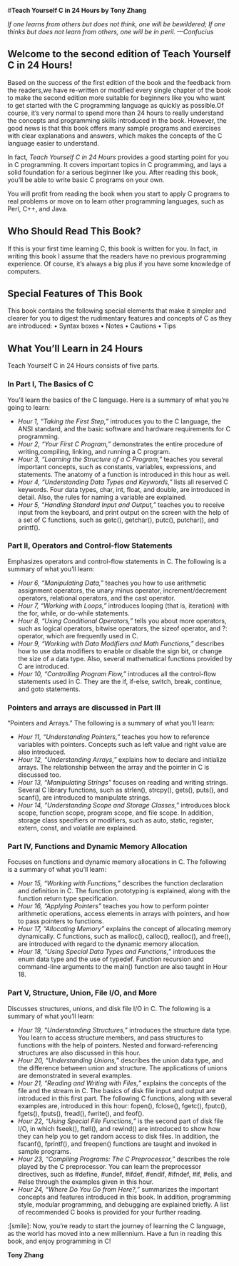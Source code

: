 #**Teach Yourself C in 24 Hours by Tony Zhang**

*If one learns from others but does not think, one will be bewildered;*
*If one thinks but does not learn from others, one will be in peril.*
*—Confucius*

## Welcome to the second edition of Teach Yourself C in 24 Hours!
Based on the success of the first edition of the book and the feedback from the readers,we have re-written or modified every single chapter of the book to make the second edition more suitable for beginners like you who want to get started with the C programming language as quickly as possible.Of course, it’s very normal to spend more than 24 hours to really understand the concepts and programming skills introduced in the book. However, the good news is that this book offers many sample programs and exercises with clear explanations and answers, which makes the concepts of the C language easier to understand.

In fact, *Teach Yourself C in 24 Hours* provides a good starting point for you in C programming.
It covers important topics in C programming, and lays a solid foundation for a serious beginner like you. After reading this book, you’ll be able to write basic C programs on your own.

You will profit from reading the book when you start to apply C programs to real problems or move on to learn other programming languages, such as Perl, C++, and Java. 

## Who Should Read This Book?
If this is your first time learning C, this book is written for you. In fact, in writing this book I assume that the readers have no previous programming experience. Of course, it’s
always a big plus if you have some knowledge of computers.

## Special Features of This Book
This book contains the following special elements that make it simpler and clearer for you to digest the rudimentary features and concepts of C as they are introduced:
• Syntax boxes
• Notes
• Cautions
• Tips

## What You’ll Learn in 24 Hours
Teach Yourself C in 24 Hours consists of five parts.
 
### In Part I, The Basics of C 
You’ll learn the basics of the C language. Here is a summary of what you’re going to learn:
- *Hour 1, “Taking the First Step,”* introduces you to the C language, the ANSI standard, and the basic software and hardware requirements for C programming.
- *Hour 2, “Your First C Program,”* demonstrates the entire procedure of writing,compiling, linking, and running a C program.
- *Hour 3, “Learning the Structure of a C Program,”* teaches you several important concepts, such as constants, variables, expressions, and statements. The anatomy of a function is introduced in this hour as well.
- *Hour 4, “Understanding Data Types and Keywords,”* lists all reserved C keywords. Four data types, char, int, float, and double, are introduced in detail. Also, the rules for naming a variable are explained.
- *Hour 5, “Handling Standard Input and Output,”* teaches you to receive input from the keyboard, and print output on the screen with the help of a set of C functions, such as getc(), getchar(), putc(), putchar(), and printf().

### Part II, Operators and Control-flow Statements 
Emphasizes operators and control-flow statements in C. The following is a summary of what you’ll learn:
- *Hour 6, “Manipulating Data,”* teaches you how to use arithmetic assignment operators, the unary minus operator, increment/decrement operators, relational operators, and the cast operator.
- *Hour 7, “Working with Loops,”* introduces looping (that is, iteration) with the for, while, or do-while statements.
- *Hour 8, “Using Conditional Operators,”* tells you about more operators, such as logical operators, bitwise operators, the sizeof operator, and ?: operator, which are frequently used in C.
- *Hour 9, “Working with Data Modifiers and Math Functions,”* describes how to use data modifiers to enable or disable the sign bit, or change the size of a data type. Also, several mathematical functions provided by C are introduced.
- *Hour 10, “Controlling Program Flow,”* introduces all the control-flow statements used in C. They are the if, if-else, switch, break, continue, and goto statements.

### Pointers and arrays are discussed in Part III
 “Pointers and Arrays.” The following is a summary of what you’ll learn:
- *Hour 11, “Understanding Pointers,”* teaches you how to reference variables with pointers. Concepts such as left value and right value are also introduced.
- *Hour 12, “Understanding Arrays,”* explains how to declare and initialize arrays. The relationship between the array and the pointer in C is discussed too.
- *Hour 13, “Manipulating Strings”* focuses on reading and writing strings. Several C library functions, such as strlen(), strcpy(), gets(), puts(), and scanf(), are introduced to manipulate strings.
- *Hour 14, “Understanding Scope and Storage Classes,”* introduces block scope, function scope, program scope, and file scope. In addition, storage class specifiers or modifiers, such as auto, static, register, extern, const, and volatile are explained.

### Part IV, Functions and Dynamic Memory Allocation 
Focuses on functions and dynamic memory allocations in C. The following is a summary of what you’ll learn:
- *Hour 15, “Working with Functions,”* describes the function declaration and definition
in C. The function prototyping is explained, along with the function return type specification.
- *Hour 16, “Applying Pointers”* teaches you how to perform pointer arithmetic operations, access elements in arrays with pointers, and how to pass pointers to functions.
- *Hour 17, “Allocating Memory”* explains the concept of allocating memory dynamically. C functions, such as malloc(), calloc(), realloc(), and free(), are introduced with regard to the dynamic memory allocation.
- *Hour 18, “Using Special Data Types and Functions,”* introduces the enum data type and the use of typedef. Function recursion and command-line arguments to the main() function are also taught in Hour 18.

### Part V, Structure, Union, File I/O, and More
Discusses structures, unions, and disk file
I/O in C. The following is a summary of what you’ll learn:
- *Hour 19, “Understanding Structures,”* introduces the structure data type. You learn to access structure members, and pass structures to functions with the help of pointers. Nested and forward-referencing structures are also discussed in this hour.
- *Hour 20, “Understanding Unions,”* describes the union data type, and the difference between union and structure. The applications of unions are demonstrated in several examples.
- *Hour 21, “Reading and Writing with Files,”* explains the concepts of the file and the stream in C. The basics of disk file input and output are introduced in this first part. The following C functions, along with several examples are, introduced in this
hour: fopen(), fclose(), fgetc(), fputc(), fgets(), fputs(), fread(), fwrite(), and feof().
- *Hour 22, “Using Special File Functions,”* is the second part of disk file I/O, in which fseek(), ftell(), and rewind() are introduced to show how they can help you to get random access to disk files. In addition, the fscanf(), fprintf(), and freopen() functions are taught and invoked in sample programs.
- *Hour 23, “Compiling Programs: The C Preprocessor,”* describes the role played by the C preprocessor. You can learn the preprocessor directives, such as #define, #undef, #ifdef, #endif, #ifndef, #if, #elis, and #else through the examples given in this hour.
- *Hour 24, “Where Do You Go from Here?,”* summarizes the important concepts and features introduced in this book. In addition, programming style, modular programming, and debugging are explained briefly. A list of recommended C books is provided for your further reading.


:[smile]: Now, you’re ready to start the journey of learning the C language, as the world has moved into a new millennium. Have a fun in reading this book, and enjoy programming in C!

**Tony Zhang**
